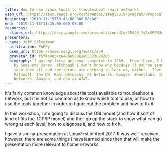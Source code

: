 ```yaml
---
title: How to use linux tools to troubleshoot small networks
osem_url: https://osem.seagl.org/conferences/seagl2019/program/proposals/600
beginning: '2019-11-15T10:45:00.000-08:00'
end: '2019-11-15T11:35:00.000-08:00'
resources:
  slides_url: https://docs.google.com/presentation/d/e/2PACX-1vRcSREMJnCt5tgcPVzrzvxWDGq4aBnAz5zF2JFNa70fvIk_-GrvP-70GXqx8ILQ-4BFafgmoH_NS3JQ/pub?start=false&loop=false&delayms=3000
presenters:
- name: Jeff Silverman
  affiliation: PuPPy
  osem_url: https://osem.seagl.org/users/569
  gravatar_id: f5f4a9854c648ae938e2655323624286
  biography: I got my first personal computer in 1969.  From there, I have fascinated
    by ones and zeros, although I don't know why because if you've seen one one, you've
    seen them all and the zeroes are nothing to look at, either.  I've worked at Boeing,
    Mathsoft, the UW, Real Networks, F5 Networks, Google, Sweetlabs, Impinj, Juniper
    Networks, Amazon, and now at AT&T.
---
```


It's fairly common knowledge about the tools available to troubleshoot a network, but it is not so common as to know which tool to use, or how to use the tools together in order to figure out the problem and how to fix it.

In this workshop, I am going to discuss the OSI model (and how it sort of kind of fits the TCP/IP model) and then go up the stack to show what can go wrong at each level, how to diagnose it, and how to fix it.

I gave a similar presentation at LinuxFest in April 2017.  It was well-received, however, there are some things I have learned since then that will make the presentation more relevant to home networks.
